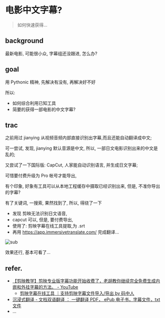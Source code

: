# 电影中文字幕?
> 如何快速获得...

## background

最新电影, 可能很小众, 字幕组还没跟进,
怎么办?

## goal
用 Pythonic 精神, 先解决有没有, 再解决好不好

所以:

- 如何综合利用已知工具
- 简要的获得一部电影的中文字幕?


## trac

之前用过 jianying 从视频音频内部直接识别出字幕,而且还能自动翻译成中文;

可一尝试, 发现, jianying 默认音源是中文, 所以, 一部日文电影识别出来的中文是乱的;

又尝试了一下国际版: CapCut, 人家能自动识别语言, 并生成日文字幕;

可惜要付费升级为 Pro 帐号才能导出,

有个印象, 好象有工具可以从本地工程缓存中摄取已经识别出来, 但是, 不准你导出的字幕?

有了关键词, 一搜索, 果然找到了,
所以, 得绕了一下

- 发现 剪眏无法识别日文语音,
- capcut 可以, 但是, 要付费导出,
- 使用了: 剪映字幕在线工具提取,为 .srt
- 再用 https://app.immersivetranslate.com/ 完成翻译...

![sub](https://ipic.zoomquiet.top/2024-10-11-zshot%202024-10-11%2011.38.26.jpg)

效果还行, 基本可看了...

## refer.


- [【剪映教学】剪映专业版字幕功能开始收费了，老胡教你继续完全免费生成内嵌和外挂字幕的方法。 - YouTube](https://www.youtube.com/watch?v=mCwMt-5K47c)
    - [剪映字幕在线工具 ｜支持剪映字幕文件导入/导出 by 码中人](https://jy.mzh.ren/)
- [沉浸式翻译 - 文档双语翻译 ： 一键翻译 PDF， ePub 电子书，字幕文件，txt文件](https://app.immersivetranslate.com/?utm_source=extension&utm_medium=extension&utm_campaign=popup_btn_document)
- ...

